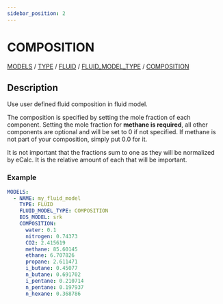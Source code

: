 ```yaml
---
sidebar_position: 2
---
```

# COMPOSITION

[MODELS](/about/references/keywords_tree/MODELS/index.md) /
[TYPE](/about/references/keywords_tree/MODELS/TYPE/index.md) /
[FLUID](/about/references/keywords_tree/MODELS/TYPE/FLUID/index.md) /
[FLUID_MODEL_TYPE](/about/references/keywords_tree/MODELS/TYPE/FLUID/FLUID_MODEL_TYPE/index.md) /
[COMPOSITION](/about/references/keywords_tree/MODELS/TYPE/FLUID/FLUID_MODEL_TYPE/COMPOSITION/index.md)

## Description
Use user defined fluid composition in fluid model.

The composition is specified by setting the mole fraction of each component. Setting the mole fraction for **methane is
required**, all other components are optional and will be set to 0 if not specified. If methane is not part of your
composition, simply put 0.0 for it.

It is not important that the fractions sum to one as they will be normalized by eCalc. It is the relative amount of each
that will be important.

### Example
~~~~~~~~yaml
MODELS:
  - NAME: my_fluid_model
    TYPE: FLUID
    FLUID_MODEL_TYPE: COMPOSITION
    EOS_MODEL: srk
    COMPOSITION:
      water: 0.1
      nitrogen: 0.74373
      CO2: 2.415619
      methane: 85.60145
      ethane: 6.707826
      propane: 2.611471
      i_butane: 0.45077
      n_butane: 0.691702
      i_pentane: 0.210714
      n_pentane: 0.197937
      n_hexane: 0.368786
~~~~~~~~



